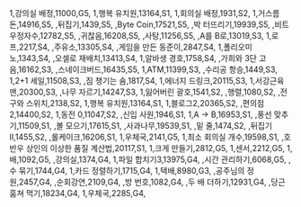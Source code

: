 1,강의실 배정,11000,G5,
1,행복 유치원,13164,S1,
1,회의실 배정,1931,S2,
1,거스름돈,14916,S5,
,뒤집기,1439,S5,
,Byte Coin,17521,S5,
,박 터뜨리기,19939,S5,
,비트 우정자수,12782,S5,
,귀찮음,16208,S5,
,사탕,11256,S5,
,A를 B로,13019,S3,
1,로프,2217,S4,
,주유소,13305,S4,
,게임을 만든 동준이,2847,S4,
1,폴리오미노,1343,S4,
,오셀로 재배치,13413,S4,
1,알바생 경호,1758,S4,
,가희와 3단 고음,16162,S3,
,스네이크버드,16435,S5,
1,ATM,11399,S3,
,수리공 항승,1449,S3,
1,2+1 세일,11508,S3,
,짐 챙기는 숌,1817,S4,
1,에너지 드링크,20115,S3,
1,서강근육맨,20300,S3,
,나무 자르기,14247,S3,
1,잃어버린 괄호,1541,S2,
,행렬,1080,S2,
,전구와 스위치,2138,S2,
1,행복 유치원,13164,S1,
1,블로그2,20365,S2,
,편의점 2,14400,S2,
1,동전 0,11047,S2,
,신입 사원,1946,S1,
1,A → B,16953,S1,
,풍선 맞추기,11509,S1,
,볼 모으기,17615,S1,
,사과나무,19539,S1,
,밑 줄,1474,S2,
,뒤집기 II,1455,S2,
,롤케이크,16206,S1,
1,우체국,2141,G5,
1,최소 회의실 개수,19598,S1,
,호반우 상인의 이상한 품질 계산법,20117,S1,
1,크게 만들기,2812,G5,
1,센서,2212,G5,
1,배,1092,G5,
,강의실,1374,G4,
1,파일 합치기3,13975,G4,
,시간 관리하기,6068,G5,
,수 묶기,1744,G4,
1,카드 정렬하기,1715,G4,
1,택배,8980,G3,
,공주님의 정원,2457,G4,
,순회강연,2109,G4,
,방 번호,1082,G4,
,두 배 더하기,12931,G4,
,당근 훔쳐 먹기,18234,G4,
1,우체국,2285,G4,
